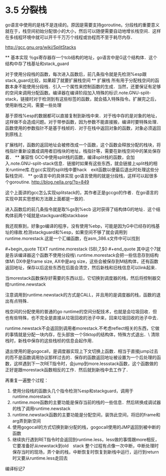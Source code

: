 # 3.5 分裂栈

go语言中使用的是栈不是连续的。原因是需要支持goroutine。分段栈的重要意义就在于，栈空间初始分配很小的大小，然后可以随便需要自动地增长栈空间．这样在多线程环境中就可以开千千万万个线程或协程而不至于耗尽内存．

 http://gcc.gnu.org/wiki/SplitStacks

** 基本实现
   ％gs寄存器存一个tcb结构的地址，go语言中是G这个结构体．这个结构中存了栈基址和stack\_guard

   对于使用分段栈的函数，每次进入函数后，前几条指令就是先检测%esp跟stack\_guard比较，如果超了就要扩展栈空间
** 扩展栈
   所有用于分配栈空间的函数本身不能使用分段栈．引入一个属性来控制函数的生成．当然，还要保证有足够的空间来调用分配函数。编译器在编译阶段加入特殊的标识.note.GNU-split-stack，链接时对于检测到有这些标签的函数，就会插入特殊指令。扩展完之后，使用新栈之间，需要一些处理

   基于原栈%esp的数据都可以直接复制到新栈中来．对于栈中存的是对象的地址，这样做不会造成问题。对于带参函数，因为参数不能直接搬，编译时要特殊处理．函数使用的参数指针不是基于栈帧的．对于在栈中返回对象的函数，对象必须返回到原栈上

   扩展栈时，函数的返回地址会被修改成一个函数，这个函数会释放分配的栈块，将栈指针重新设置成调用者旧栈块的地址，栈指针等，需要在新栈空间中的某处保存着．
** 兼容性
   GCC中使用split栈的函数，编译split栈的函数，会加入.note.GNU-split-stack信息．链接时如果有这些东西，就会链接上split栈的相关runtime库.在gcc实现的split栈中要hack　exit函数以便最后退出时处理这些分裂栈空间．
** go语言中的具体实现
  go语言使用的就是分段栈，这样可以起很多个goroutine.
  http://blog.nella.org/?p=849

  这个上面讲的gcc怎么实现splitstack的，其作者正是gccgo的作者．在go语言的实现中其实思想和方法跟上面都是一致的．

  进入函数后的前几条指令就是取%gs到%ecb  这时获得了结构体G的地址．这个结构体前两个域就是stackguard和stackbase

  我还观察到，好象go编译的程序，没有使用%ebp，可能是因为G中已经存的栈基址的缘故.检测stackguard和%esp，如果空间不够了就会调用到runtime.morestack.这是一个汇编函数，在asm_386.s文件中可以找到

  #+begin_quote
  TEXT runtime.morestack (SB),7,$0 
  #+end_quote
  其中这个7就是告诉编译器这个函数不使用分段栈\\
  runtime.morestack会把一些信息存到结构体M\\
  DX中是frame size, AX中是arg size，这些会被保存到M结构体，还有函数返回地址，保存以后这些东西在后面会清空，然后新栈和旧栈信息可以link起来．

  当morestack函数保存好需要的东西以后，它切换到调度器的栈，然后将控制器交给runtime.newstack

  注意调用到runtime.newstack的方式是CALL，并且用的是调度器的栈，函数的退出有点特殊．

  栈空间的分配使用的普通的go runtime的空间分配技术，也就是会垃圾回收．但也有些特殊，也不完全是直接从垃圾回收的池子中来，回来垃圾回收的池子中去．

  runtime.newstack不会返回到调用者morestack.不考虑reflect相关的东西，它做的事情就是分配一块内存，在头部放一个Stktop的结构体，特殊方式退出．\\
  清除栈时，新栈中保存的这些栈桢的信息会起作用．

  退出使用的是gogocall，是调度器实现上下文切换上函数．相当于直接jump过去的而不是函数调用协议那样过去的．保存的函数返回地址被设置为一个后处理的函数，这样遇到下一次RET指令时，会jump到more.lessstack函数，这个函数做的正好是跟morestack函数相反的工作．然后就到新栈中去工作了．

  再重复一遍整个过程：
1. 使用分段栈的函数头几个指令检测%esp和stackguard，调用于runtime.morestack
2. runtime.more函数的主要功能是保存当前的栈的一些信息．然后转换成调试器的栈了调用runtime.newstack
3. runtime.newstack函数的主要功能是分配空间，装饰此空间，将旧的frame和arg弄到新空间
4. 使用gogocall的方式切换到新分配的栈，gogocall使用的JMP返回到被中断的函数
5. 继续执行遇到RET指令时会返回到runtime.less，less做的事情跟more相反，它要准备好从newstack到old　stack
  整个过程有点像一次中断，中断处理时保存当时的现场，弄个新的栈，中断恢复时恢复到新栈中运行，运行到return时又要从runtime.less走回去

  编译标记7
